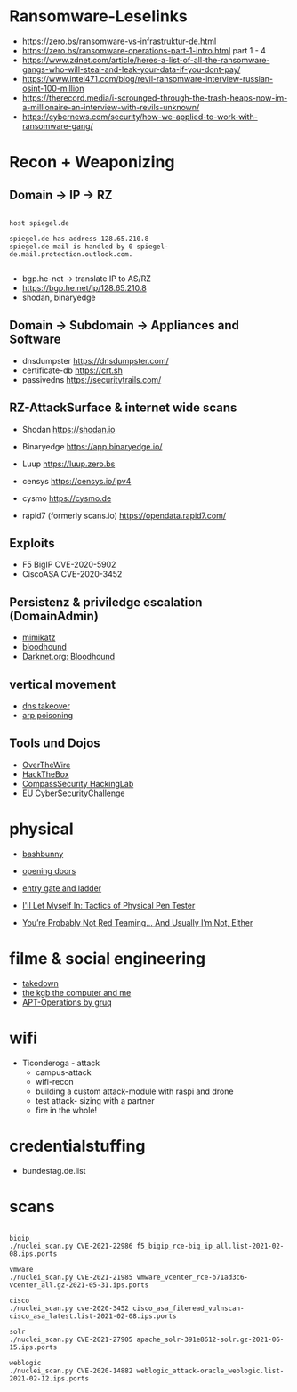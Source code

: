 
# Ransomware-Leselinks



- https://zero.bs/ransomware-vs-infrastruktur-de.html
- https://zero.bs/ransomware-operations-part-1-intro.html part 1 - 4
- https://www.zdnet.com/article/heres-a-list-of-all-the-ransomware-gangs-who-will-steal-and-leak-your-data-if-you-dont-pay/
- https://www.intel471.com/blog/revil-ransomware-interview-russian-osint-100-million
- https://therecord.media/i-scrounged-through-the-trash-heaps-now-im-a-millionaire-an-interview-with-revils-unknown/
- https://cybernews.com/security/how-we-applied-to-work-with-ransomware-gang/




# Recon + Weaponizing


## Domain -> IP -> RZ


~~~

host spiegel.de

spiegel.de has address 128.65.210.8
spiegel.de mail is handled by 0 spiegel-de.mail.protection.outlook.com.


~~~

- bgp.he-net -> translate IP to AS/RZ
- https://bgp.he.net/ip/128.65.210.8
- shodan, binaryedge



## Domain -> Subdomain -> Appliances and Software

- dnsdumpster https://dnsdumpster.com/
- certificate-db https://crt.sh
- passivedns https://securitytrails.com/


## RZ-AttackSurface & internet wide scans

- Shodan https://shodan.io
- Binaryedge https://app.binaryedge.io/
- Luup https://luup.zero.bs
- censys https://censys.io/ipv4
- cysmo https://cysmo.de

- rapid7 (formerly scans.io) https://opendata.rapid7.com/

## Exploits 

- F5 BigIP CVE-2020-5902
- CiscoASA CVE-2020-3452



## Persistenz & priviledge escalation (DomainAdmin)


- [mimikatz](https://blog.varonis.de/was-ist-mimikatz-eine-einfuhrung/)
- [bloodhound](https://www.pentestpartners.com/security-blog/bloodhound-walkthrough-a-tool-for-many-tradecrafts/)
- [Darknet.org: Bloodhound](https://www.darknet.org.uk/2019/06/bloodhound-hacking-active-directory-trust-relationships/)

## vertical movement

- [dns takeover](https://blog.fox-it.com/2018/01/11/mitm6-compromising-ipv4-networks-via-ipv6/)
- [arp poisoning](https://en.wikipedia.org/wiki/ARP_spoofing)

## Tools und Dojos

- [OverTheWire](https://overthewire.org/wargames/)
- [HackTheBox](https://www.hackthebox.eu/)
- [CompassSecurity HackingLab](https://compass-security.com/de/produkte/hacking-lab)
- [EU CyberSecurityChallenge](https://compass-security.com/de/news/detail/cyber-security-challenge-germany)

# physical

- [bashbunny](https://shop.hak5.org/products/bash-bunny)

- [opening doors](https://www.youtube.com/watch?v=SDl4AO4ancI)
- [entry gate and ladder ](https://www.youtube.com/watch?v=LQCEshM03IY)
- [I'll Let Myself In: Tactics of Physical Pen Tester](https://www.youtube.com/watch?v=rnmcRTnTNC8)
- [You’re Probably Not Red Teaming... And Usually I’m Not, Either](https://www.youtube.com/watch?v=mj2iSdBw4-0)

# filme & social engineering

- [takedown](https://www.youtube.com/watch?v=md-3lzwqeek)
- [the kgb the computer and me](https://www.youtube.com/watch?v=EcKxaq1FTac)
- [APT-Operations by gruq](https://www.youtube.com/watch?v=wP2J9aYM6Oo)


# wifi

- Ticonderoga - attack
  - campus-attack
  - wifi-recon
  - building a custom attack-module with raspi and drone
  - test attack- sizing with a partner
  - fire in the whole!  


# credentialstuffing


- bundestag.de.list



# scans

~~~

bigip 
./nuclei_scan.py CVE-2021-22986 f5_bigip_rce-big_ip_all.list-2021-02-08.ips.ports

vmware
./nuclei_scan.py CVE-2021-21985 vmware_vcenter_rce-b71ad3c6-vcenter_all.gz-2021-05-31.ips.ports

cisco 
./nuclei_scan.py cve-2020-3452 cisco_asa_fileread_vulnscan-cisco_asa_latest.list-2021-02-08.ips.ports

solr
./nuclei_scan.py CVE-2021-27905 apache_solr-391e8612-solr.gz-2021-06-15.ips.ports

weblogic
./nuclei_scan.py CVE-2020-14882 weblogic_attack-oracle_weblogic.list-2021-02-12.ips.ports


~~~
